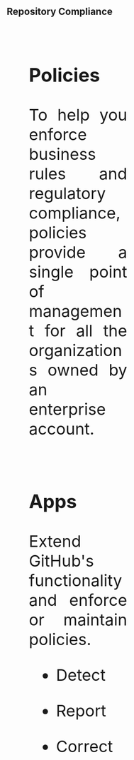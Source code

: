 ## Repository Compliance

<br>

<div>
<div style="text-align: justify; font-size: 36px; float: left; width: 44%; padding: 10px 50px 10px 50px;">

### Policies

To help you enforce business rules and regulatory compliance, policies provide a single point of management for all the organizations owned by an enterprise account.

</div>
<div style="text-align: justify; font-size: 36px; float: left; width: 44%; padding: 10px 50px 10px 50px;">

### Apps

Extend GitHub's functionality and enforce or maintain policies.

- Detect

- Report

- Correct

</div>
</div>




